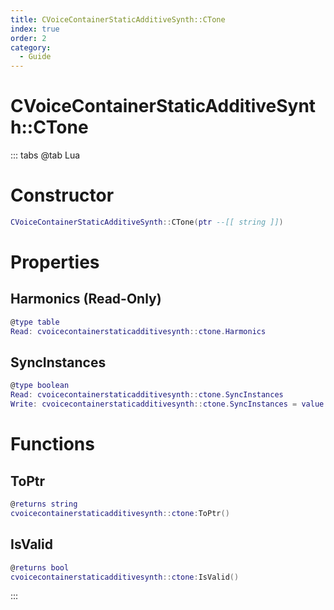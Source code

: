 ```yaml
---
title: CVoiceContainerStaticAdditiveSynth::CTone
index: true
order: 2
category:
  - Guide
---
```


# CVoiceContainerStaticAdditiveSynth::CTone

::: tabs
@tab Lua
# Constructor
```lua
CVoiceContainerStaticAdditiveSynth::CTone(ptr --[[ string ]])
```
# Properties
## Harmonics (Read-Only)
```lua
@type table
Read: cvoicecontainerstaticadditivesynth::ctone.Harmonics
```
## SyncInstances 
```lua
@type boolean
Read: cvoicecontainerstaticadditivesynth::ctone.SyncInstances
Write: cvoicecontainerstaticadditivesynth::ctone.SyncInstances = value
```
# Functions
## ToPtr
```lua
@returns string
cvoicecontainerstaticadditivesynth::ctone:ToPtr()
```
## IsValid
```lua
@returns bool
cvoicecontainerstaticadditivesynth::ctone:IsValid()
```

:::